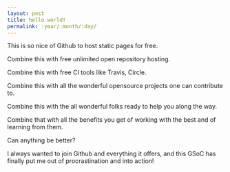 ```yaml
---
layout: post
title: hello world!
permalink: :year/:month/:day/
---
```


This is so nice of Github to host static pages for free. 

Combine this with free unlimited open repository hosting. 

Combine this with free CI tools like Travis, Circle. 

Combine this with all the wonderful opensource projects one can contribute to. 

Combine this with the all wonderful folks ready to help you along the way. 

Combine that with all the benefits you get of working with the best and of learning from them. 

Can anything be better?

I always wanted to join Github and everything it offers, and this GSoC has finally put me out of procrastination and into action!
